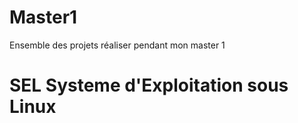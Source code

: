# Master1
Ensemble des projets réaliser pendant mon master 1
# SEL Systeme d'Exploitation sous Linux
